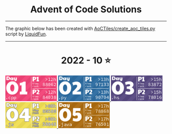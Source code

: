 <h1 align="center">
    Advent of Code Solutions
</h1>

---

The graphic below has been created with [AoCTiles/create_aoc_tiles.py](AoCTiles/create_aoc_tiles.py) script by [LiquidFun](https://github.com/LiquidFun).

---

<!-- AOC TILES BEGIN -->
<h1 align="center">
  2022 - 10 ⭐
</h1>
<a href="2022/Day 1/main.cpp">
  <img src="Media/2022/01.png" width="161px">
</a>
<a href="2022/Day 2/solution.py">
  <img src="Media/2022/02.png" width="161px">
</a>
<a href="2022/Day 3/solution.hs">
  <img src="Media/2022/03.png" width="161px">
</a>
<a href="2022/Day 4/solution.js">
  <img src="Media/2022/04.png" width="161px">
</a>
<a href="2022/Day 5/solution.java">
  <img src="Media/2022/05.png" width="161px">
</a>
<!-- AOC TILES END -->
